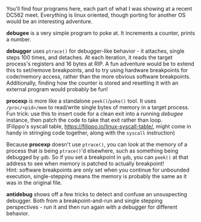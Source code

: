 You'll find four programs here, each part of what I was showing at a recent DC562 meet. Everything is linux oriented, though porting for another OS would be an interesting adventure.

**debugee** is a very simple program to poke at. It increments a counter, prints a number.

**debugger** uses `ptrace()` for debugger-like behavior - it attaches, single steps 100 times, and detaches. At each iteration, it reads the target process's registers and 16 bytes at RIP.
    A fun adventure would be to extend this to set/remove breakpoints, and to try using hardware breakpoints for code/memory access, rather than the more obvious software breakpoints.
    Additionally, finding how the counter is stored and resetting it with an external program would probably be fun!

**procexp** is more like a standalone `peek()`/`poke()` tool. It uses `/proc/<pid>/mem` to read/write single bytes of memory in a target process.  
Fun trick: use this to insert code for a clean exit into a running *debugee* instance, then patch the code to take that exit rather than loop.  
(Filippo's syscall table, https://filippo.io/linux-syscall-table/, might come in handy in stringing code together, along with the `syscall` instruction)

Because **procexp** doesn't use `ptrace()`, you can look at the memory of a process that *is* being `ptrace()`'d elsewhere, such as something being debugged by `gdb`. So if you set a breakpoint in `gdb`, you can `peek()` at that address to see when memory is patched to actually breakpoint!  
Hint: software breakpoints are only set when you continue for unbounded execution, single-stepping means the memory is probably the same as it was in the original file.

**antidebug** shows off a few tricks to detect and confuse an unsuspecting debugger. Both from a breakpoint-and-run and single stepping perspectives - run it and then run again with a debugger for different behavior.
